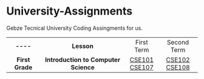 # University-Assignments
Gebze Tecnical University Coding Assingments for us.

<table>
  <tr>
    <td align="center"><b>----</b></td>
    <td align="center"><b>Lesson<b></td>
    <td align="center">First Term</td>
    <td align="center">Second Term</td>
  <tr>
  <tr>
    <td align="center"><b>First Grade</b></td>
    <td align="center"><b>Introduction to Computer Science</b></td>
    <td align="center"><a href="https://github.com/CemBOLAT/GTU-University-Assignments/tree/master/CSE101/"/>CSE101</a> <br> <a href="https://github.com/CemBOLAT/GTU-University-Assignments/tree/master/Cse107">CSE107</a></td>
    <td align="center"><a href="https://github.com/CemBOLAT/GTU-University-Assignments/tree/master/CSE101/"/>CSE102</a><br><a href="<a href="https://github.com/CemBOLAT/GTU-University-Assignments/tree/master/CSE108">CSE108</a></td>
  <tr>
</table>
